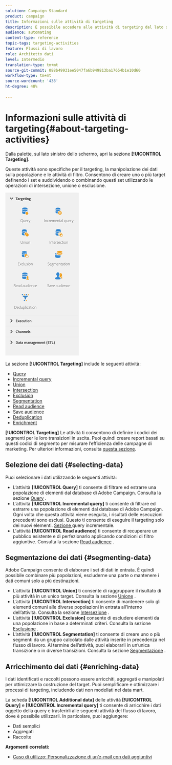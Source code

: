 ```yaml
---
solution: Campaign Standard
product: campaign
title: Informazioni sulle attività di targeting
description: È possibile accedere alle attività di targeting dal lato sinistro dello schermo.
audience: automating
content-type: reference
topic-tags: targeting-activities
feature: Flussi di lavoro
role: Architetto dati
level: Intermedio
translation-type: tm+mt
source-git-commit: 088b49931ee5047fa6b949813ba17654b1e10d60
workflow-type: tm+mt
source-wordcount: '438'
ht-degree: 48%

---
```



# Informazioni sulle attività di targeting{#about-targeting-activities}

Dalla palette, sul lato sinistro dello schermo, apri la sezione **[!UICONTROL Targeting]**.

Queste attività sono specifiche per il targeting, la manipolazione dei dati sulla popolazione e le attività di filtro. Consentono di creare uno o più target definendo i set e suddividendo o combinando questi set utilizzando le operazioni di intersezione, unione o esclusione.

![](assets/wkf_targeting_activities.png)

La sezione **[!UICONTROL Targeting]** include le seguenti attività:

* [Query](../../automating/using/query.md)
* [Incremental query](../../automating/using/incremental-query.md)
* [Union](../../automating/using/union.md)
* [Intersection](../../automating/using/intersection.md)
* [Exclusion](../../automating/using/exclusion.md)
* [Segmentation](../../automating/using/segmentation.md)
* [Read audience](../../automating/using/read-audience.md)
* [Save audience](../../automating/using/save-audience.md)
* [Deduplication](../../automating/using/deduplication.md)
* [Enrichment](../../automating/using/enrichment.md)

**[!UICONTROL Targeting]** Le attività ti consentono di definire  **i** codici dei segmenti per le loro transizioni in uscita. Puoi quindi creare report basati su questi codici di segmento per misurare l’efficienza delle campagne di marketing. Per ulteriori informazioni, consulta [questa sezione](../../reporting/using/creating-a-report-workflow-segment.md).

## Selezione dei dati {#selecting-data}

Puoi selezionare i dati utilizzando le seguenti attività:

* L’attività **[!UICONTROL Query]** ti consente di filtrare ed estrarre una popolazione di elementi dal database di Adobe Campaign. Consulta la sezione [Query](../../automating/using/query.md) .
* L’attività **[!UICONTROL Incremental query]** ti consente di filtrare ed estrarre una popolazione di elementi dal database di Adobe Campaign. Ogni volta che questa attività viene eseguita, i risultati delle esecuzioni precedenti sono esclusi. Questo ti consente di eseguire il targeting solo dei nuovi elementi. [Sezione ](../../automating/using/incremental-query.md) query incrementale.
* L&#39;attività **[!UICONTROL Read audience]** ti consente di recuperare un pubblico esistente e di perfezionarlo applicando condizioni di filtro aggiuntive. Consulta la sezione [Read audience](../../automating/using/read-audience.md) .

## Segmentazione dei dati {#segmenting-data}

Adobe Campaign consente di elaborare i set di dati in entrata. È quindi possibile combinare più popolazioni, escluderne una parte o mantenere i dati comuni solo a più destinazioni.

* L’attività **[!UICONTROL Union]** ti consente di raggruppare il risultato di più attività in un unico target. Consulta la sezione [Unione](../../automating/using/union.md) .
* L’attività **[!UICONTROL Intersection]** ti consente di mantenere solo gli elementi comuni alle diverse popolazioni in entrata all’interno dell’attività. Consulta la sezione [Intersezione](../../automating/using/intersection.md) .
* L’attività **[!UICONTROL Exclusion]** consente di escludere elementi da una popolazione in base a determinati criteri. Consulta la sezione [Esclusione](../../automating/using/exclusion.md) .
* L’attività **[!UICONTROL Segmentation]** ti consente di creare uno o più segmenti da un gruppo calcolato dalle attività inserite in precedenza nel flusso di lavoro. Al termine dell’attività, puoi elaborarli in un’unica transizione o in diverse transizioni. Consulta la sezione [Segmentazione](../../automating/using/segmentation.md) .

## Arricchimento dei dati {#enriching-data}

I dati identificati e raccolti possono essere arricchiti, aggregati e manipolati per ottimizzare la costruzione del target. Puoi semplificare e ottimizzare i processi di targeting, includendo dati non modellati nel data mart.

La scheda **[!UICONTROL Additional data]** delle attività **[!UICONTROL Query]** e **[!UICONTROL Incremental query]** ti consente di arricchire i dati oggetto della query e trasferirli alle seguenti attività del flusso di lavoro, dove è possibile utilizzarli. In particolare, puoi aggiungere:

* Dati semplici
* Aggregati
* Raccolte

**Argomenti correlati:**

* [Caso di utilizzo: Personalizzazione di un’e-mail con dati aggiuntivi](../../automating/using/personalizing-email-with-additional-data.md)
